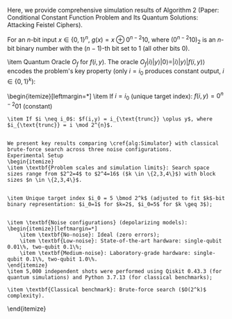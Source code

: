 Here, we provide comprehensive simulation results of Algorithm 2 (Paper: Conditional Constant Function Problem and Its Quantum Solutions:  Attacking  Feistel  Ciphers). 


For an $n$-bit input $x \in \{0,1\}^{n}$, $g(x) = x \oplus 0^{n-2}10$, where $(0^{n-2}10)_2$ is an $n$-bit binary number with the $(n-1)$-th bit set to 1 (all other bits 0).

\item Quantum Oracle $O_f$ for $f(i,y)$. The oracle $O_f|i\rangle|y\rangle|0\rangle = |i\rangle|y\rangle|f(i,y)\rangle$ encodes the problem's key property (only $i=i_0$ produces constant output, $i \in \{0,1\}^{k}$):


\begin{itemize}[leftmargin=*]
    \item If $i = i_0$ (unique target index): $f(i,y) = 0^{n-2}01$ (constant)

    
    \item If $i \neq i_0$: $f(i,y) = i_{\text{trunc}} \oplus y$, where $i_{\text{trunc}} = i \mod 2^{n}$.

    
    We present key results comparing \cref{alg:Simulator} with classical brute-force search across three noise configurations.
    Experimental Setup
    \begin{itemize}
    \item \textbf{Problem scales and simulation limits}: Search space sizes range from $2^2=4$ to $2^4=16$ ($k \in \{2,3,4\}$) with block sizes $n \in \{2,3,4\}$.

    
    \item Unique target index $i_0 = 5 \bmod 2^k$ (adjusted to fit $k$-bit binary representation: $i_0=1$ for $k=2$, $i_0=5$ for $k \geq 3$);

    
    \item \textbf{Noise configurations} (depolarizing models):
    \begin{itemize}[leftmargin=*]
        \item \textbf{No-noise}: Ideal (zero errors);
        \item \textbf{Low-noise}: State-of-the-art hardware: single-qubit 0.01\%, two-qubit 0.1\%;
        \item \textbf{Medium-noise}: Laboratory-grade hardware: single-qubit 0.1\%, two-qubit 1.0\%.
    \end{itemize}
    \item 5,000 independent shots were performed using Qiskit 0.43.3 (for quantum simulations) and Python 3.7.13 (for classical benchmarks);
    
    \item \textbf{Classical benchmark}: Brute-force search ($O(2^k)$ complexity).
\end{itemize}
